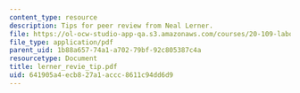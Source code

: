 ```yaml
---
content_type: resource
description: Tips for peer review from Neal Lerner.
file: https://ol-ocw-studio-app-qa.s3.amazonaws.com/courses/20-109-laboratory-fundamentals-in-biological-engineering-fall-2007/641905a4ecb827a1accc8611c94dd6d9_lerner_revie_tip.pdf
file_type: application/pdf
parent_uid: 1b88a657-74a1-a702-79bf-92c805387c4a
resourcetype: Document
title: lerner_revie_tip.pdf
uid: 641905a4-ecb8-27a1-accc-8611c94dd6d9
---
```

